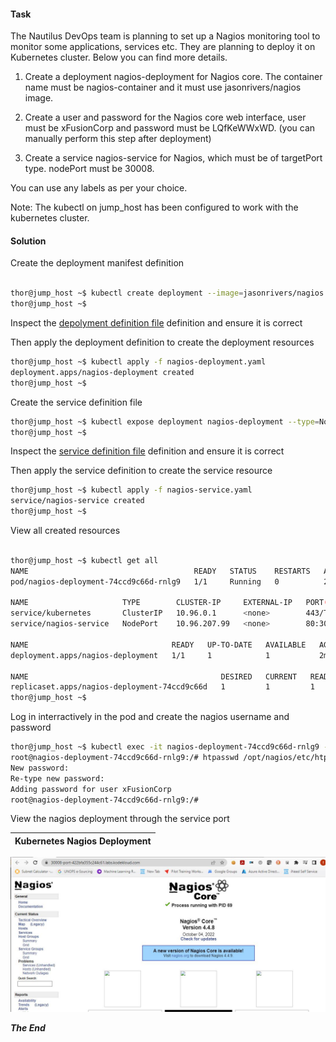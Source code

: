 #### Task

The Nautilus DevOps team is planning to set up a Nagios monitoring tool to monitor some applications, services etc. They are planning to deploy it on Kubernetes cluster. Below you can find more details.



1) Create a deployment nagios-deployment for Nagios core. The container name must be nagios-container and it must use jasonrivers/nagios image.

2) Create a user and password for the Nagios core web interface, user must be xFusionCorp and password must be LQfKeWWxWD. (you can manually perform this step after deployment)

3) Create a service nagios-service for Nagios, which must be of targetPort type. nodePort must be 30008.

You can use any labels as per your choice.

Note: The kubectl on jump_host has been configured to work with the kubernetes cluster.

#### Solution

Create the deployment manifest definition


```bash

thor@jump_host ~$ kubectl create deployment --image=jasonrivers/nagios nagios-deployment --replicas=2 --dry-run=client -o yaml > nagios-deployment.yaml
thor@jump_host ~$ 
```

Inspect the [depolyment definition file](nagios-deployment.yaml) definition and ensure it is correct

Then apply the deployment definition to create the deployment resources

```bash
thor@jump_host ~$ kubectl apply -f nagios-deployment.yaml 
deployment.apps/nagios-deployment created
thor@jump_host ~$ 
```

Create the service definition file

```bash
thor@jump_host ~$ kubectl expose deployment nagios-deployment --type=NodePort  --port=80 --name=nagios-service --dry-run=client -o yaml > nagios-service.yaml
thor@jump_host ~$ 
```

Inspect the [service definition file](nagios-service.yaml) definition and ensure it is correct

Then apply the service definition to create the service resource
```bash
thor@jump_host ~$ kubectl apply -f nagios-service.yaml 
service/nagios-service created
thor@jump_host ~$ 
```

View all created resources 

```bash

thor@jump_host ~$ kubectl get all
NAME                                     READY   STATUS    RESTARTS   AGE
pod/nagios-deployment-74ccd9c66d-rnlg9   1/1     Running   0          2m15s

NAME                     TYPE        CLUSTER-IP     EXTERNAL-IP   PORT(S)        AGE
service/kubernetes       ClusterIP   10.96.0.1      <none>        443/TCP        123m
service/nagios-service   NodePort    10.96.207.99   <none>        80:30008/TCP   26s

NAME                                READY   UP-TO-DATE   AVAILABLE   AGE
deployment.apps/nagios-deployment   1/1     1            1           2m15s

NAME                                           DESIRED   CURRENT   READY   AGE
replicaset.apps/nagios-deployment-74ccd9c66d   1         1         1       2m15s
thor@jump_host ~$ 
```

Log in interractively in the pod and create the nagios username and password

```bash
thor@jump_host ~$ kubectl exec -it nagios-deployment-74ccd9c66d-rnlg9 -- /bin/bash
root@nagios-deployment-74ccd9c66d-rnlg9:/# htpasswd /opt/nagios/etc/htpasswd.users xFusionCorp
New password: 
Re-type new password: 
Adding password for user xFusionCorp
root@nagios-deployment-74ccd9c66d-rnlg9:/# 
```

View the nagios deployment through the service port

Kubernetes Nagios Deployment              |  
:-------------------------:|
![Kubernetes Jenkins Deployment](https://github.com/fred-juma/Kodekloud-Engineer-Tasks/blob/main/images/nagios.JPG)

***The End***